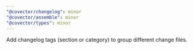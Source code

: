 ```yaml
---
"@covector/changelog": minor
"@covector/assemble": minor
"@covector/types": minor
---
```


Add changelog tags (section or category) to group different change files.
